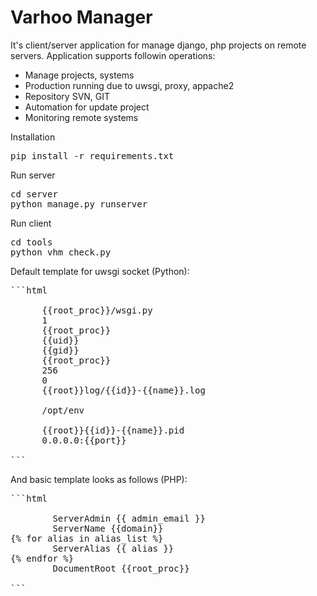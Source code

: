 Varhoo Manager
=============

It's client/server application for manage django, php projects on remote servers. Application supports followin operations:

* Manage projects, systems
* Production running due to uwsgi, proxy, appache2
* Repository SVN, GIT
* Automation for update project
* Monitoring remote systems

Installation

<pre>
pip install -r requirements.txt
</pre>
 

Run server

<pre>
cd server
python manage.py runserver
</pre>
 

Run client

<pre>
cd tools
python vhm_check.py
</pre>


Default template for uwsgi socket (Python):
<pre>
```html
<uwsgi id="{{id}}">
      <wsgi-file>{{root_proc}}/wsgi.py</wsgi-file>
      <processes>1</processes>
      <chdir>{{root_proc}}</chdir>
      <uid>{{uid}}</uid>
      <gid>{{gid}}</gid>
      <pythonpath>{{root_proc}}</pythonpath>
      <limit-as>256</limit-as>
      <optimize>0</optimize>
      <daemonize>{{root}}log/{{id}}-{{name}}.log</daemonize>
      <master/>
      <home>/opt/env</home>
      <no-orphans/>
      <pidfile>{{root}}{{id}}-{{name}}.pid</pidfile>
      <socket>0.0.0.0:{{port}}</socket>
</uwsgi>
```
</pre>

And basic template looks as follows (PHP):
<pre>
```html
<VirtualHost *:80>
        ServerAdmin {{ admin_email }}
        ServerName {{domain}}
{% for alias in alias_list %}
        ServerAlias {{ alias }}
{% endfor %}
        DocumentRoot {{root_proc}}
</VirtualHost>
```
</pre>